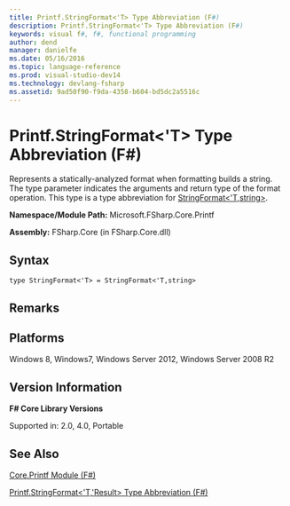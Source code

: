 ```yaml
---
title: Printf.StringFormat<'T> Type Abbreviation (F#)
description: Printf.StringFormat<'T> Type Abbreviation (F#)
keywords: visual f#, f#, functional programming
author: dend
manager: danielfe
ms.date: 05/16/2016
ms.topic: language-reference
ms.prod: visual-studio-dev14
ms.technology: devlang-fsharp
ms.assetid: 9ad50f90-f9da-4358-b604-bd5dc2a5516c 
---
```


# Printf.StringFormat<'T> Type Abbreviation (F#)

Represents a statically-analyzed format when formatting builds a string. The type parameter indicates the arguments and return type of the format operation. This type is a type abbreviation for [StringFormat&lt;'T,string&gt;](https://msdn.microsoft.com/library/d69a911f-3a25-42fa-bd51-a9c9c1102fa8).

**Namespace/Module Path:** Microsoft.FSharp.Core.Printf

**Assembly:** FSharp.Core (in FSharp.Core.dll)


## Syntax

```
type StringFormat<'T> = StringFormat<'T,string>
```

## Remarks

## Platforms
Windows 8, Windows7, Windows Server 2012, Windows Server 2008 R2


## Version Information
**F# Core Library Versions**

Supported in: 2.0, 4.0, Portable




## See Also
[Core.Printf Module &#40;F&#35;&#41;](Core.Printf-Module-%5BFSharp%5D.md)

[Printf.StringFormat&#60;'T,'Result&#62; Type Abbreviation &#40;F&#35;&#41;](Printf.StringFormat%5B%27T%2C%27Result%5D-Type-Abbreviation-%5BFSharp%5D.md)

